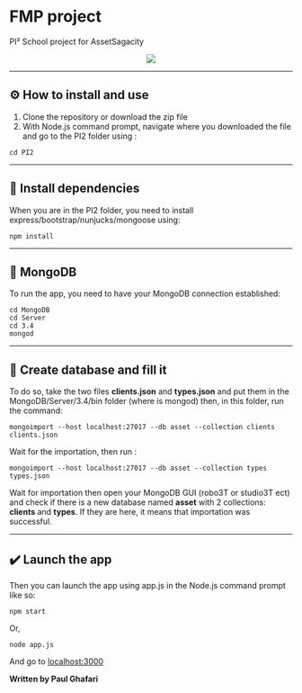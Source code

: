 # FMP project 

PI² School project for AssetSagacity 

<p align="center"> 
<img src="https://media.giphy.com/media/XreQmk7ETCak0/giphy.gif">
</p>

***

##  ⚙️ How to install and use

1. Clone the repository or download the zip file 
1. With Node.js command prompt, navigate where you downloaded the file and go to the PI2 folder using :
```
cd PI2
```

***

##  🏁 Install dependencies

When you are in the PI2 folder, you need to install express/bootstrap/nunjucks/mongoose using:

```
npm install 
```
***
##  🐸 MongoDB

To run the app, you need to have your MongoDB connection established:
```
cd MongoDB
cd Server
cd 3.4
mongod
```
***
## 🔼 Create database and fill it

To do so, take the two files **clients.json** and **types.json** and put them in the MongoDB/Server/3.4/bin folder (where is mongod) then, in this folder, run the command:

```
mongoimport --host localhost:27017 --db asset --collection clients clients.json
```
Wait for the importation, then run : 

```
mongoimport --host localhost:27017 --db asset --collection types types.json
```

Wait for importation then open your MongoDB GUI (robo3T or studio3T ect) and check if there is a new database named **asset** with 2 collections: **clients** and **types**. If they are here, it means that importation was successful.

***

## ✔️ Launch the app

Then you can launch the app using app.js in the Node.js command prompt like so:

```
npm start
```
Or,

```
node app.js
```

And go to [localhost:3000](http://localhost:3000/)

**Written by Paul Ghafari**
